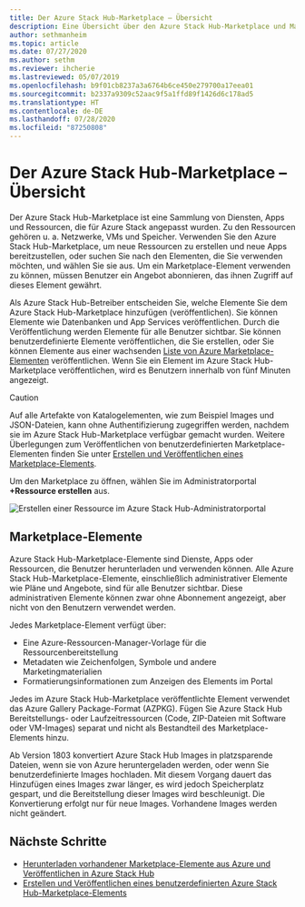 ```yaml
---
title: Der Azure Stack Hub-Marketplace – Übersicht
description: Eine Übersicht über den Azure Stack Hub-Marketplace und Marketplace-Elemente.
author: sethmanheim
ms.topic: article
ms.date: 07/27/2020
ms.author: sethm
ms.reviewer: ihcherie
ms.lastreviewed: 05/07/2019
ms.openlocfilehash: b9f01cb8237a3a6764b6ce450e279700a17eea01
ms.sourcegitcommit: b2337a9309c52aac9f5a1ffd89f1426d6c178ad5
ms.translationtype: HT
ms.contentlocale: de-DE
ms.lasthandoff: 07/28/2020
ms.locfileid: "87250808"
---
```

# <a name="azure-stack-hub-marketplace-overview"></a>Der Azure Stack Hub-Marketplace – Übersicht

Der Azure Stack Hub-Marketplace ist eine Sammlung von Diensten, Apps und Ressourcen, die für Azure Stack angepasst wurden. Zu den Ressourcen gehören u. a. Netzwerke, VMs und Speicher. Verwenden Sie den Azure Stack Hub-Marketplace, um neue Ressourcen zu erstellen und neue Apps bereitzustellen, oder suchen Sie nach den Elementen, die Sie verwenden möchten, und wählen Sie sie aus. Um ein Marketplace-Element verwenden zu können, müssen Benutzer ein Angebot abonnieren, das ihnen Zugriff auf dieses Element gewährt.

Als Azure Stack Hub-Betreiber entscheiden Sie, welche Elemente Sie dem Azure Stack Hub-Marketplace hinzufügen (veröffentlichen). Sie können Elemente wie Datenbanken und App Services veröffentlichen. Durch die Veröffentlichung werden Elemente für alle Benutzer sichtbar. Sie können benutzerdefinierte Elemente veröffentlichen, die Sie erstellen, oder Sie können Elemente aus einer wachsenden [Liste von Azure Marketplace-Elementen](azure-stack-marketplace-azure-items.md) veröffentlichen. Wenn Sie ein Element im Azure Stack Hub-Marketplace veröffentlichen, wird es Benutzern innerhalb von fünf Minuten angezeigt.

> [!CAUTION]  
> Auf alle Artefakte von Katalogelementen, wie zum Beispiel Images und JSON-Dateien, kann ohne Authentifizierung zugegriffen werden, nachdem sie im Azure Stack Hub-Marketplace verfügbar gemacht wurden. Weitere Überlegungen zum Veröffentlichen von benutzerdefinierten Marketplace-Elementen finden Sie unter [Erstellen und Veröffentlichen eines Marketplace-Elements](azure-stack-create-and-publish-marketplace-item.md).

Um den Marketplace zu öffnen, wählen Sie im Administratorportal **+Ressource erstellen** aus.

![Erstellen einer Ressource im Azure Stack Hub-Administratorportal](media/azure-stack-marketplace/marketplace1.png)

## <a name="marketplace-items"></a>Marketplace-Elemente

Azure Stack Hub-Marketplace-Elemente sind Dienste, Apps oder Ressourcen, die Benutzer herunterladen und verwenden können. Alle Azure Stack Hub-Marketplace-Elemente, einschließlich administrativer Elemente wie Pläne und Angebote, sind für alle Benutzer sichtbar. Diese administrativen Elemente können zwar ohne Abonnement angezeigt, aber nicht von den Benutzern verwendet werden.

Jedes Marketplace-Element verfügt über:

* Eine Azure-Ressourcen-Manager-Vorlage für die Ressourcenbereitstellung
* Metadaten wie Zeichenfolgen, Symbole und andere Marketingmaterialien
* Formatierungsinformationen zum Anzeigen des Elements im Portal

Jedes im Azure Stack Hub-Marketplace veröffentlichte Element verwendet das Azure Gallery Package-Format (AZPKG). Fügen Sie Azure Stack Hub Bereitstellungs- oder Laufzeitressourcen (Code, ZIP-Dateien mit Software oder VM-Images) separat und nicht als Bestandteil des Marketplace-Elements hinzu.

Ab Version 1803 konvertiert Azure Stack Hub Images in platzsparende Dateien, wenn sie von Azure heruntergeladen werden, oder wenn Sie benutzerdefinierte Images hochladen. Mit diesem Vorgang dauert das Hinzufügen eines Images zwar länger, es wird jedoch Speicherplatz gespart, und die Bereitstellung dieser Images wird beschleunigt. Die Konvertierung erfolgt nur für neue Images. Vorhandene Images werden nicht geändert.

## <a name="next-steps"></a>Nächste Schritte

* [Herunterladen vorhandener Marketplace-Elemente aus Azure und Veröffentlichen in Azure Stack Hub](azure-stack-download-azure-marketplace-item.md)  
* [Erstellen und Veröffentlichen eines benutzerdefinierten Azure Stack Hub-Marketplace-Elements](azure-stack-create-and-publish-marketplace-item.md)
